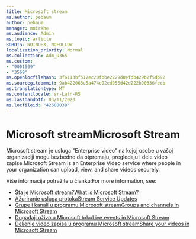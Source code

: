 ```yaml
---
title: Microsoft stream
ms.author: pebaum
author: pebaum
manager: mnirkhe
ms.audience: Admin
ms.topic: article
ROBOTS: NOINDEX, NOFOLLOW
localization_priority: Normal
ms.collection: Adm_O365
ms.custom:
- "9001509"
- "3569"
ms.openlocfilehash: 3f6113bf512ec20fbbe2229d0efdb429b2f5db92
ms.sourcegitcommit: 9ab422063e5a474c92ed956d42d222b90336fecb
ms.translationtype: MT
ms.contentlocale: sr-Latn-RS
ms.lasthandoff: 03/11/2020
ms.locfileid: "42600038"
---
```

# <a name="microsoft-stream"></a><span data-ttu-id="415ac-102">Microsoft stream</span><span class="sxs-lookup"><span data-stu-id="415ac-102">Microsoft Stream</span></span>

<span data-ttu-id="415ac-103">Microsoft stream je usluga "Enterprise video" na kojoj osobe u vašoj organizaciji mogu bezbedno da otpremaju, pregledaju i dele video zapise.</span><span class="sxs-lookup"><span data-stu-id="415ac-103">Microsoft Stream is an Enterprise Video service where people in your organization can upload, view, and share videos securely.</span></span> 

<span data-ttu-id="415ac-104">Više informacija potražite u članku:</span><span class="sxs-lookup"><span data-stu-id="415ac-104">For more information, see:</span></span>

- [<span data-ttu-id="415ac-105">Šta je Microsoft stream?</span><span class="sxs-lookup"><span data-stu-id="415ac-105">What is Microsoft Stream?</span></span>](https://docs.microsoft.com/stream/overview)
- [<span data-ttu-id="415ac-106">Ažuriranje usluga protoka</span><span class="sxs-lookup"><span data-stu-id="415ac-106">Stream Service Updates</span></span>](https://techcommunity.microsoft.com/t5/microsoft-stream-service-updates/bd-p/StreamAnnouncements)
- [<span data-ttu-id="415ac-107">Grupe i kanali u programu Microsoft stream</span><span class="sxs-lookup"><span data-stu-id="415ac-107">Groups and channels in Microsoft Stream</span></span>](https://docs.microsoft.com/stream/groups-channels-organization)
- [<span data-ttu-id="415ac-108">Događaji uživo u Microsoft toku</span><span class="sxs-lookup"><span data-stu-id="415ac-108">Live events in Microsoft Stream</span></span>](https://docs.microsoft.com/stream/live-event-overview)
- [<span data-ttu-id="415ac-109">Deljenje video zapisa u programu Microsoft stream</span><span class="sxs-lookup"><span data-stu-id="415ac-109">Share your videos in Microsoft Stream</span></span>](https://docs.microsoft.com/stream/portal-share-video)